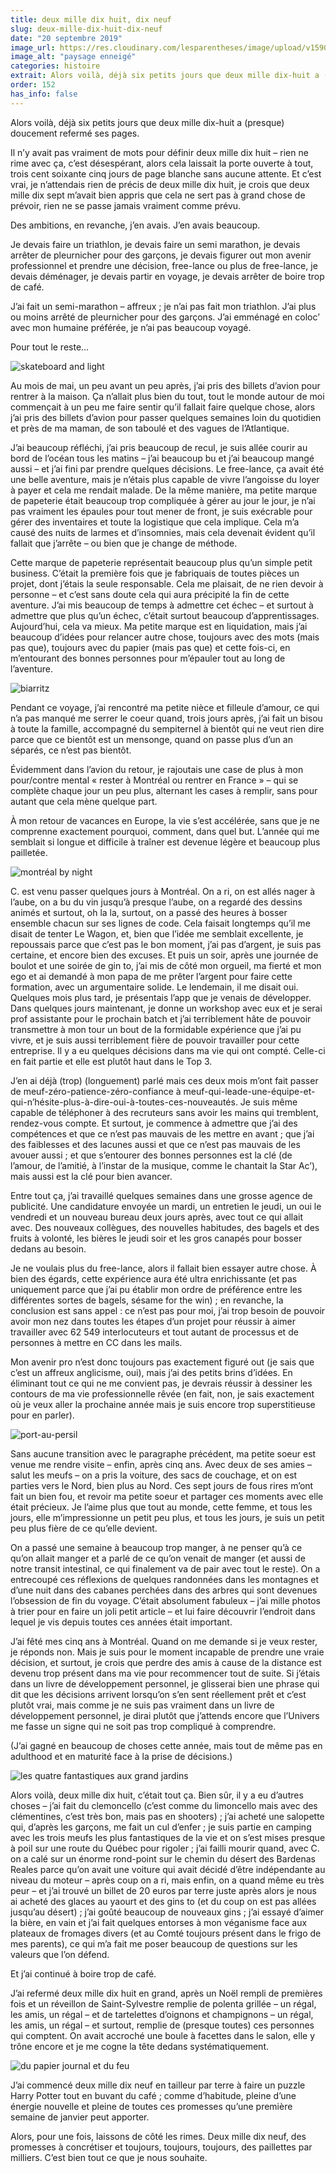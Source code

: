```yaml
---
title: deux mille dix huit, dix neuf
slug: deux-mille-dix-huit-dix-neuf
date: "20 septembre 2019"
image_url: https://res.cloudinary.com/lesparentheses/image/upload/v1590952317/152_deux-mille-dix-huit/lesparentheses-2019-cover.jpg
image_alt: "paysage enneigé"
categories: histoire
extrait: Alors voilà, déjà six petits jours que deux mille dix-huit a (presque) doucement refermé ses pages. Il n’y avait pas vraiment de mots pour définir deux mille dix huit – rien ne rime avec ça, c’est désespérant, alors cela laissait la porte ouverte à tout, trois cent soixante cinq jours de page blanche sans aucune attente. Et c’est vrai, je n’attendais rien de précis de deux mille dix huit, je crois que deux mille dix sept m’avait bien appris que cela ne sert pas à grand chose de prévoir, rien ne se passe jamais vraiment comme prévu.
order: 152
has_info: false
---
```


<div class="main-container">
  <div class="single-post--section">
    <p class="single-post--text">
      Alors voilà, déjà six petits jours que deux mille dix-huit a (presque) doucement refermé ses pages.
    </p>
    <p class="single-post--text">
      Il n’y avait pas vraiment de mots pour définir deux mille dix huit – rien ne rime avec ça, c’est désespérant, alors cela laissait la porte ouverte à tout, trois cent soixante cinq jours de page blanche sans aucune attente. Et c’est vrai, je n’attendais rien de précis de deux mille dix huit, je crois que deux mille dix sept m’avait bien appris que cela ne sert pas à grand chose de prévoir, rien ne se passe jamais vraiment comme prévu.
    </p>
    <p class="single-post--text">
      Des ambitions, en revanche, j’en avais. J’en avais beaucoup.
    </p>
    <p class="single-post--text">
      Je devais faire un triathlon, je devais faire un semi marathon, je devais arrêter de pleurnicher pour des garçons, je devais figurer out mon avenir professionnel et prendre une décision, free-lance ou plus de free-lance, je devais déménager, je devais partir en voyage, je devais arrêter de boire trop de café.
    </p>
    <p class="single-post--text">
      J’ai fait un semi-marathon – affreux ; je n’ai pas fait mon triathlon. J’ai plus ou moins arrêté de pleurnicher pour des garçons. J’ai emménagé en coloc’ avec mon humaine préférée, je n’ai pas beaucoup voyagé.
    </p>
    <p class="single-post--text">
      Pour tout le reste…
    </p>
  </div>
  <div class="single-post--image">
    <img src="https://res.cloudinary.com/lesparentheses/image/upload/v1590952314/152_deux-mille-dix-huit/lesparentheses-2019_2.jpg" alt="skateboard and light">
  </div>
  <div class="single-post--section">
    <p class="single-post--text">
      Au mois de mai, un peu avant un peu après, j’ai pris des billets d’avion pour rentrer à la maison. Ça n’allait plus bien du tout, tout le monde autour de moi commençait à un peu me faire sentir qu’il fallait faire quelque chose, alors j’ai pris des billets d’avion pour passer quelques semaines loin du quotidien et près de ma maman, de son taboulé et des vagues de l’Atlantique.
    </p>
    <p class="single-post--text">
      J’ai beaucoup réfléchi, j’ai pris beaucoup de recul, je suis allée courir au bord de l’océan tous les matins – j’ai beaucoup bu et j’ai beaucoup mangé aussi – et j’ai fini par prendre quelques décisions. Le free-lance, ça avait été une belle aventure, mais je n’étais plus capable de vivre l’angoisse du loyer à payer et cela me rendait malade. De la même manière, ma petite marque de papeterie était beaucoup trop compliquée à gérer au jour le jour, je n’ai pas vraiment les épaules pour tout mener de front, je suis exécrable pour gérer des inventaires et toute la logistique que cela implique. Cela m’a causé des nuits de larmes et d’insomnies, mais cela devenait évident qu’il fallait que j’arrête – ou bien que je change de méthode.
    </p>
    <p class="single-post--text">
      Cette marque de papeterie représentait beaucoup plus qu’un simple petit business. C’était la première fois que je fabriquais de toutes pièces un projet, dont j’étais la seule responsable. Cela me plaisait, de ne rien devoir à personne – et c’est sans doute cela qui aura précipité la fin de cette aventure. J’ai mis beaucoup de temps à admettre cet échec – et surtout à admettre que plus qu’un échec, c’était surtout beaucoup d’apprentissages. Aujourd’hui, cela va mieux. Ma petite marque est en liquidation, mais j’ai beaucoup d’idées pour relancer autre chose, toujours avec des mots (mais pas que), toujours avec du papier (mais pas que) et cette fois-ci, en m’entourant des bonnes personnes pour m’épauler tout au long de l’aventure.
    </p>
  </div>
  <div class="single-post--image">
    <img src="https://res.cloudinary.com/lesparentheses/image/upload/v1590952315/152_deux-mille-dix-huit/lesparentheses-2019_1.jpg" alt="biarritz">
  </div>
  <div class="single-post--section">
    <p class="single-post--text">
      Pendant ce voyage, j’ai rencontré ma petite nièce et filleule d’amour, ce qui n’a pas manqué me serrer le coeur quand, trois jours après, j’ai fait un bisou à toute la famille, accompagné du sempiternel à bientôt qui ne veut rien dire parce que ce bientôt est un mensonge, quand on passe plus d’un an séparés, ce n’est pas bientôt.
    </p>
    <p class="single-post--text">
      Évidemment dans l’avion du retour, je rajoutais une case de plus à mon pour/contre mental « rester à Montréal ou rentrer en France » – qui se complète chaque jour un peu plus, alternant les cases à remplir, sans pour autant que cela mène quelque part.
    </p>
    <p class="single-post--text">
      À mon retour de vacances en Europe, la vie s’est accélérée, sans que je ne comprenne exactement pourquoi, comment, dans quel but. L’année qui me semblait si longue et difficile à traîner est devenue légère et beaucoup plus pailletée.
    </p>
  </div>
  <div class="single-post--image">
    <img src="https://res.cloudinary.com/lesparentheses/image/upload/v1590952313/152_deux-mille-dix-huit/lesparentheses-2019_6.jpg" alt="montréal by night">
  </div>
  <div class="single-post--section">
    <p class="single-post--text">
      C. est venu passer quelques jours à Montréal. On a ri, on est allés nager à l’aube, on a bu du vin jusqu’à presque l’aube, on a regardé des dessins animés et surtout, oh la la, surtout, on a passé des heures à bosser ensemble chacun sur ses lignes de code. Cela faisait longtemps qu’il me disait de tenter Le Wagon, et, bien que l’idée me semblait excellente, je repoussais parce que c’est pas le bon moment, j’ai pas d’argent, je suis pas certaine, et encore bien des excuses. Et puis un soir, après une journée de boulot et une soirée de gin to, j’ai mis de côté mon orgueil, ma fierté et mon ego et ai demandé à mon papa de me prêter l’argent pour faire cette formation, avec un argumentaire solide. Le lendemain, il me disait oui. Quelques mois plus tard, je présentais l’app que je venais de développer. Dans quelques jours maintenant, je donne un workshop avec eux et je serai prof assistante pour le prochain batch et j’ai terriblement hâte de pouvoir transmettre à mon tour un bout de la formidable expérience que j’ai pu vivre, et je suis aussi terriblement fière de pouvoir travailler pour cette entreprise.
      Il y a eu quelques décisions dans ma vie qui ont compté. Celle-ci en fait partie et elle est plutôt haut dans le Top 3.
    </p>
    <p class="single-post--text">
      J’en ai déjà (trop) (longuement) parlé mais ces deux mois m’ont fait passer de meuf-zéro-patience-zéro-confiance à meuf-qui-leade-une-équipe-et-qui-n’hésite-plus-à-dire-oui-à-toutes-ces-nouveautés. Je suis même capable de téléphoner à des recruteurs sans avoir les mains qui tremblent, rendez-vous compte. Et surtout, je commence à admettre que j’ai des compétences et que ce n’est pas mauvais de les mettre en avant ; que j’ai des faiblesses et des lacunes aussi et que ce n’est pas mauvais de les avouer aussi ; et que s’entourer des bonnes personnes est la clé (de l’amour, de l’amitié, à l’instar de la musique, comme le chantait la Star Ac’), mais aussi est la clé pour bien avancer.
    </p>
  </div>
  <div class="single-post--section">
    <p class="single-post--text">
      Entre tout ça, j’ai travaillé quelques semaines dans une grosse agence de publicité. Une candidature envoyée un mardi, un entretien le jeudi, un oui le vendredi et un nouveau bureau deux jours après, avec tout ce qui allait avec. Des nouveaux collègues, des nouvelles habitudes, des bagels et des fruits à volonté, les bières le jeudi soir et les gros canapés pour bosser dedans au besoin.
    </p>
    <p class="single-post--text">
      Je ne voulais plus du free-lance, alors il fallait bien essayer autre chose. À bien des égards, cette expérience aura été ultra enrichissante (et pas uniquement parce que j’ai pu établir mon ordre de préférence entre les différentes sortes de bagels, sésame for the win) ; en revanche, la conclusion est sans appel : ce n’est pas pour moi, j’ai trop besoin de pouvoir avoir mon nez dans toutes les étapes d’un projet pour réussir à aimer travailler avec 62 549 interlocuteurs et tout autant de processus et de personnes à mettre en CC dans les mails.
    </p>
    <p class="single-post--text">
      Mon avenir pro n’est donc toujours pas exactement figuré out (je sais que c’est un affreux anglicisme, oui), mais j’ai des petits brins d’idées. En éliminant tout ce qui ne me convient pas, je devrais réussir à dessiner les contours de ma vie professionnelle rêvée (en fait, non, je sais exactement où je veux aller la prochaine année mais je suis encore trop superstitieuse pour en parler).
    </p>
  </div>
  <div class="single-post--image">
    <img src="https://res.cloudinary.com/lesparentheses/image/upload/v1590952315/152_deux-mille-dix-huit/lesparentheses-2019_7.jpg" alt="port-au-persil">
  </div>
  <div class="single-post--section">
    <p class="single-post--text">
      Sans aucune transition avec le paragraphe précédent, ma petite soeur est venue me rendre visite – enfin, après cinq ans. Avec deux de ses amies – salut les meufs – on a pris la voiture, des sacs de couchage, et on est parties vers le Nord, bien plus au Nord. Ces sept jours de fous rires m’ont fait un bien fou, et revoir ma petite soeur et partager ces moments avec elle était précieux. Je l’aime plus que tout au monde, cette femme, et tous les jours, elle m’impressionne un petit peu plus, et tous les jours, je suis un petit peu plus fière de ce qu’elle devient.
    </p>
    <p class="single-post--text">
      On a passé une semaine à beaucoup trop manger, à ne penser qu’à ce qu’on allait manger et a parlé de ce qu’on venait de manger (et aussi de notre transit intestinal, ce qui finalement va de pair avec tout le reste). On a entrecoupé ces réflexions de quelques randonnées dans les montagnes et d’une nuit dans des cabanes perchées dans des arbres qui sont devenues l’obsession de fin du voyage. C’était absolument fabuleux – j’ai mille photos à trier pour en faire un joli petit article – et lui faire découvrir l’endroit dans lequel je vis depuis toutes ces années était important.
    </p>
    <p class="single-post--text">
      J’ai fêté mes cinq ans à Montréal. Quand on me demande si je veux rester, je réponds non. Mais je suis pour le moment incapable de prendre une vraie décision, et surtout, je crois que perdre des amis à cause de la distance est devenu trop présent dans ma vie pour recommencer tout de suite. Si j’étais dans un livre de développement personnel, je glisserai bien une phrase qui dit que les décisions arrivent lorsqu’on s’en sent réellement prêt et c’est plutôt vrai, mais comme je ne suis pas vraiment dans un livre de développement personnel, je dirai plutôt que j’attends encore que l’Univers me fasse un signe qui ne soit pas trop compliqué à comprendre.
    </p>
    <p class="single-post--text">
        (J’ai gagné en beaucoup de choses cette année, mais tout de même pas en adulthood et en maturité face à la prise de décisions.)
    </p>
  </div>
  <div class="single-post--image">
    <img src="https://res.cloudinary.com/lesparentheses/image/upload/v1590952315/152_deux-mille-dix-huit/lesparentheses-2019_5.jpg" alt="les quatre fantastiques aux grand jardins">
  </div>
  <div class="single-post--section">
    <p class="single-post--text">
      Alors voilà, deux mille dix huit, c’était tout ça. Bien sûr, il y a eu d’autres choses – j’ai fait du clemoncello (c’est comme du limoncello mais avec des clémentines, c’est très bon, mais pas en shooters) ; j’ai acheté une salopette qui, d’après les garçons, me fait un cul d’enfer ; je suis partie en camping avec les trois meufs les plus fantastiques de la vie et on s’est mises presque à poil sur une route du Québec pour rigoler ; j’ai failli mourir quand, avec C. on a calé sur un énorme rond-point sur le chemin du désert des Bardenas Reales parce qu’on avait une voiture qui avait décidé d’être indépendante au niveau du moteur – après coup on a ri, mais enfin, on a quand même eu très peur – et j’ai trouvé un billet de 20 euros par terre juste après alors je nous ai acheté des glaces au yaourt et des gins to (et du coup on est pas allées jusqu’au désert) ; j’ai goûté beaucoup de nouveaux gins ; j’ai essayé d’aimer la bière, en vain et j’ai fait quelques entorses à mon véganisme face aux plateaux de fromages divers (et au Comté toujours présent dans le frigo de mes parents), ce qui m’a fait me poser beaucoup de questions sur les valeurs que l’on défend.
    </p>
    <p class="single-post--text">
      Et j’ai continué à boire trop de café.
    </p>
    <p class="single-post--text">
      J’ai refermé deux mille dix huit en grand, après un Noël rempli de premières fois et un réveillon de Saint-Sylvestre remplie de polenta grillée – un régal, les amis, un régal – et de tartelettes d’oignons et champignons – un régal, les amis, un régal – et surtout, remplie de (presque toutes) ces personnes qui comptent. On avait accroché une boule à facettes dans le salon, elle y trône encore et je me cogne la tête dedans systématiquement.
    </p>
    <div class="single-post--image">
      <img src="https://res.cloudinary.com/lesparentheses/image/upload/v1590952313/152_deux-mille-dix-huit/lesparentheses-2019_3.jpg" alt="du papier journal et du feu">
    </div>
    <p class="single-post--text">
      J’ai commencé deux mille dix neuf en tailleur par terre à faire un puzzle Harry Potter tout en buvant du café ; comme d’habitude, pleine d’une énergie nouvelle et pleine de toutes ces promesses qu’une première semaine de janvier peut apporter.
    </p>
    <p class="single-post--text">
      Alors, pour une fois, laissons de côté les rimes. Deux mille dix neuf, des promesses à concrétiser et toujours, toujours, toujours, des paillettes par milliers.
      C’est bien tout ce que je nous souhaite.
    </p>
  </div>
</div>
